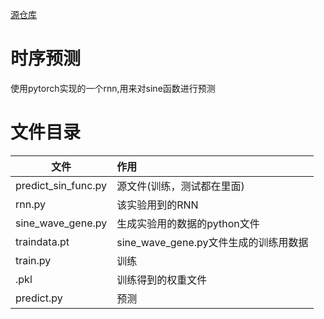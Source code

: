 [源仓库](https://github.com/MaXuSun/time_sequence_predict.git)

# 时序预测

使用pytorch实现的一个rnn,用来对sine函数进行预测

# 文件目录
|文件|作用|
|-|:-|
|predict_sin_func.py |源文件(训练，测试都在里面)|
|rnn.py|该实验用到的RNN|
|sine_wave_gene.py|生成实验用的数据的python文件|
|traindata.pt|sine_wave_gene.py文件生成的训练用数据|
| train.py | 训练 |
|.pkl |训练得到的权重文件|
|predict.py| 预测|




